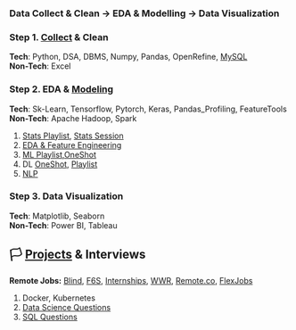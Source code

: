 ### Data Collect & Clean -> EDA & Modelling -> Data Visualization

### Step 1. [Collect](https://youtu.be/D_wNQR3LeeM?si=oe2rR-RaOSZ8cVZL) & Clean

**Tech**: Python, DSA, DBMS, Numpy, Pandas, OpenRefine,  [MySQL](https://www.youtube.com/watch?v=us1XyayQ6fU&list=PLZoTAELRMXVNMRWlVf0bDDSxNEn38u9Cl) 
<br>
**Non-Tech**: Excel
  
### Step 2. EDA & [Modeling](https://dbourke.link/mlmap)

**Tech**: Sk-Learn, Tensorflow, Pytorch, Keras, Pandas_Profiling, FeatureTools
<br>
**Non-Tech**: Apache Hadoop, Spark
1. [Stats Playlist](https://www.youtube.com/watch?v=7y3XckjaVOw&list=PLTDARY42LDV6YHSRo669_uDDGmUEmQnDJ), [Stats Session](https://www.youtube.com/watch?v=11unm2hmvOQ&list=PLZoTAELRMXVMgtxAboeAx-D9qbnY94Yay)
2. [EDA & Feature Engineering](https://www.youtube.com/watch?v=bTN-6VPe8c0&list=PLZoTAELRMXVPzj1D0i_6ajJ6gyD22b3jh)
1. [ML Playlist](https://www.youtube.com/watch?v=7uwa9aPbBRU&list=PLTDARY42LDV7WGmlzZtY-w9pemyPrKNUZ0),[OneShot](https://youtu.be/JxgmHe2NyeY?si=K0jwXBA-dJPA54nV)
2. DL [OneShot](https://youtu.be/V7Z2sV00nHI?si=A6Vt5s7oDjrSaAoR), [Playlist](https://www.youtube.com/watch?v=8arGWdq_KL0&list=PLZoTAELRMXVPiyueAqA_eQnsycC_DSBns)
3. [NLP](https://www.youtube.com/watch?v=w3coRFpyddQ&list=PLZoTAELRMXVNNrHSKv36Lr3_156yCo6Nn)

### Step 3. Data Visualization

**Tech**: Matplotlib, Seaborn
<br>
**Non-Tech**: Power BI, Tableau 

## 🏳️ [Projects](https://madewithml.com/courses/mlops/) & Interviews
**Remote Jobs:** [Blind](https://www.teamblind.com/salary), [F6S](https://www.f6s.com), [Internships](https://www.virtualinternships.com), [WWR](https://weworkremotely.com), [Remote.co](https://remote.co/remote-jobs), [FlexJobs](https://flexjobs.com)

1. Docker, Kubernetes
3. [Data Science Questions](https://www.mlstack.cafe)
2. [SQL Questions](https://datalemur.com)

